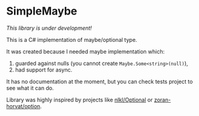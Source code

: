 # SimpleMaybe

_This library is under development!_

This is a C# implementation of maybe/optional type.

It was created because I needed maybe implementation which:

1. guarded against nulls (you cannot create `Maybe.Some<string>(null)`),
1. had support for async.

It has no documentation at the moment, but you can check tests project to see what it can do.

Library was highly inspired by projects like [nlkl/Optional](https://github.com/nlkl/Optional) or [zoran-horvat/option](https://github.com/zoran-horvat/option).